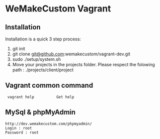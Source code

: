 WeMakeCustom Vagrant
===========================================


## Installation

Installation is a quick 3 step process:

1. git init
2. git clone git@github.com:wemakecustom/vagrant-dev.git
3. sudo ./setup/system.sh
4. Move your projects in the projects folder. Please respect the folowing path : ./projects/client/project

## Vagrant common command

     vagrant help          Get help
     
## MySql & phpMyAdmin
    http://dev.wemakecustom.com/phpmyadmin/
    Login : root
    Password : root
    
    



